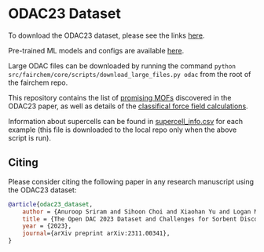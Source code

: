 # ODAC23 Dataset

To download the ODAC23 dataset, please see the links [here](https://fair-chem.github.io/core/datasets/odac.html).

Pre-trained ML models and configs are available [here](https://fair-chem.github.io/core/model_checkpoints.html#open-direct-air-capture-2023-odac23).

Large ODAC files can be downloaded by running the command `python src/fairchem/core/scripts/download_large_files.py odac` from the root of the fairchem repo.

This repository contains the list of [promising MOFs](https://github.com/facebookresearch/fairchem/tree/main/src/fairchem/data/odac/promising_mof) discovered in the ODAC23 paper, as well as details of the [classifical force field calculations](https://github.com/facebookresearch/fairchem/tree/main/src/fairchem/data/odac/force_field). 

Information about supercells can be found in [supercell_info.csv](https://dl.fbaipublicfiles.com/opencatalystproject/data/large_files/supercell_info.csv) for each example (this file is downloaded to the local repo only when the above script is run).

## Citing

Please consider citing the following paper in any research manuscript using the ODAC23 dataset:

```bibtex
@article{odac23_dataset,
    author = {Anuroop Sriram and Sihoon Choi and Xiaohan Yu and Logan M. Brabson and Abhishek Das and Zachary Ulissi and Matt Uyttendaele and Andrew J. Medford and David S. Sholl},
    title = {The Open DAC 2023 Dataset and Challenges for Sorbent Discovery in Direct Air Capture},
    year = {2023},
    journal={arXiv preprint arXiv:2311.00341},
}
